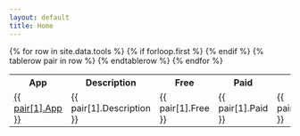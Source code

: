 ```yaml
---
layout: default
title: Home
---
```


<!-- <div align=center>
    <a href="/">
        <img src="./images/logo-icon.jpg" width="25%" alt="Logo"/>
    </a>
</div>
<div align=center>
    <h2>Welcome to dev-toolbox</h2>
</div> -->

<!-- |App|Description|Free|Paid|Has API|
| --- | --- | --- | --- | --- |
<table>
<th>
<td>
App
</td>
{% for tool in site.data.tools %}
| <a href="{{ tool.Link }}" target="_blank">{{ tool.App }}</a> | {{ tool.Description }} | {{ tool.Free }} | {{ tool.Paid }} | {{ tool.Has_API }} |
{% endfor %} -->

<table>
  {% for row in site.data.tools %}
    {% if forloop.first %}
    <tr>
        <th>App</th>
        <th>Description</th>
        <th>Free</th>
        <th>Paid</th>
        <th>Has API</th>
    </tr>
    {% endif %}
    {% tablerow pair in row %}
    <tr>
        <td><a href="{{ pair[1].Link }}">{{ pair[1].App }}</a></td>
        <td>{{ pair[1].Description }}</td>
        <td>{{ pair[1].Free }}</td>
        <td>{{ pair[1].Paid }}</td>
        <td>{{ pair[1].Has_API }}</td>
    {% endtablerow %}
    <tr>
  {% endfor %}
</table>